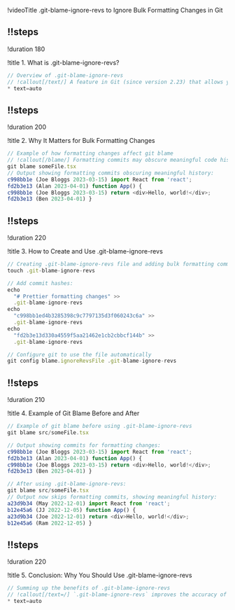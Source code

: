 !videoTitle .git-blame-ignore-revs to Ignore Bulk Formatting Changes in Git

## !!steps

!duration 180

!title 1. What is .git-blame-ignore-revs?

```ts ! .git-blame-ignore-revs
// Overview of .git-blame-ignore-revs
// !callout[/text/] A feature in Git (since version 2.23) that allows you to ignore certain commits in git blame results, particularly useful for non-functional changes like bulk formatting or renaming.
* text=auto
```

## !!steps

!duration 200

!title 2. Why It Matters for Bulk Formatting Changes

```ts ! prettier-formatting
// Example of how formatting changes affect git blame
// !callout[/blame/] Formatting commits may obscure meaningful code history, showing formatting commits as responsible for lines instead of the real functional changes.
git blame someFile.tsx
// Output showing formatting commits obscuring meaningful history:
c998bb1e (Joe Bloggs 2023-03-15) import React from 'react';
fd2b3e13 (Alan 2023-04-01) function App() {
c998bb1e (Joe Bloggs 2023-03-15) return <div>Hello, world!</div>;
fd2b3e13 (Ben 2023-04-01) }
```

## !!steps

!duration 220

!title 3. How to Create and Use .git-blame-ignore-revs

```ts ! bash-commands
// Creating .git-blame-ignore-revs file and adding bulk formatting commit hashes
touch .git-blame-ignore-revs

// Add commit hashes:
echo 
  "# Prettier formatting changes" >> 
  .git-blame-ignore-revs
echo 
  "c998bb1ed4b3285398c9c7797135d3f060243c6a" >> 
  .git-blame-ignore-revs
echo 
  "fd2b3e13d330a4559f5aa21462e1cb2cbbcf144b" >> 
  .git-blame-ignore-revs

// Configure git to use the file automatically
git config blame.ignoreRevsFile .git-blame-ignore-revs
```

## !!steps

!duration 210

!title 4. Example of Git Blame Before and After

```ts ! bash-commands
// Example of git blame before using .git-blame-ignore-revs
git blame src/someFile.tsx

// Output showing commits for formatting changes:
c998bb1e (Joe Bloggs 2023-03-15) import React from 'react';
fd2b3e13 (Alan 2023-04-01) function App() {
c998bb1e (Joe Bloggs 2023-03-15) return <div>Hello, world!</div>;
fd2b3e13 (Ben 2023-04-01) }

// After using .git-blame-ignore-revs:
git blame src/someFile.tsx
// Output now skips formatting commits, showing meaningful history:
a23d9b34 (May 2022-12-01) import React from 'react';
b12e45a6 (JJ 2022-12-05) function App() {
a23d9b34 (Joe 2022-12-01) return <div>Hello, world!</div>;
b12e45a6 (Ram 2022-12-05) }
```

## !!steps

!duration 220

!title 5. Conclusion: Why You Should Use .git-blame-ignore-revs

```ts ! git-blame-summary
// Summing up the benefits of .git-blame-ignore-revs
// !callout[/text=/] `.git-blame-ignore-revs` improves the accuracy of `git blame` by skipping non-functional changes, helping teams maintain cleaner code history and focus on meaningful changes.
* text=auto
```